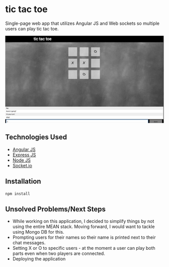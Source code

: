 # tic tac toe
Single-page web app that utilizes Angular JS and Web sockets so multiple users can play tic tac toe.

![Screenshot](screenshot.jpg)

## Technologies Used
* [Angular JS](https://angularjs.org/)
* [Express JS](https://expressjs.com/)
* [Node JS](https://nodejs.org/en/)
* [Socket.io](http://socket.io/)

## Installation
```
npm install
```
## Unsolved Problems/Next Steps
* While working on this application, I decided to simplify things by not using the entire MEAN stack. Moving forward, I would want to tackle using Mongo DB for this.
* Prompting users for their names so their name is printed next to their chat messages.
* Setting X or O to specific users - at the moment a user can play both parts even when two players are connected.
* Deploying the application
